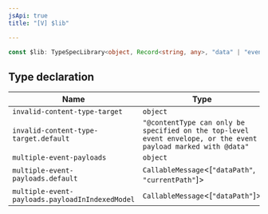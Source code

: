 ```yaml
---
jsApi: true
title: "[V] $lib"

---
```

```ts
const $lib: TypeSpecLibrary<object, Record<string, any>, "data" | "events" | "contentType">;
```

## Type declaration

| Name | Type |
| ------ | ------ |
| `invalid-content-type-target` | `object` |
| `invalid-content-type-target.default` | `"@contentType can only be specified on the top-level event envelope, or the event payload marked with @data"` |
| `multiple-event-payloads` | `object` |
| `multiple-event-payloads.default` | `CallableMessage`<[`"dataPath"`, `"currentPath"`]\> |
| `multiple-event-payloads.payloadInIndexedModel` | `CallableMessage`<[`"dataPath"`]\> |

